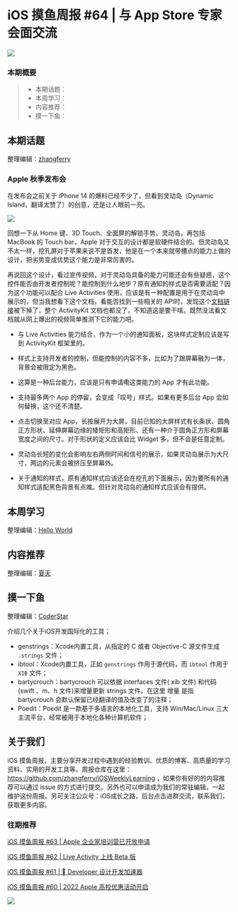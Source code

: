 # iOS 摸鱼周报 #64 | 与 App Store 专家会面交流

![](https://cdn.zhangferry.com/Images/moyu_weekly_cover.jpeg)

### 本期概要

> * 本期话题：
> * 本周学习：
> * 内容推荐：
> * 摸一下鱼：

## 本期话题

整理编辑：[zhangferry](zhangferry.com)

### Apple 秋季发布会

在发布会之前关于 iPhone 14 的爆料已经不少了，但看到灵动岛（Dynamic Island，翻译太赞了）的创意，还是让人眼前一亮。

![](https://cdn.zhangferry.com/Images/iphone_14_dynamic_island.GIF)

回想一下从 Home 键、3D Touch、全面屏的解锁手势、灵动岛，再包括 MacBook 的 Touch bar，Apple 对于交互的设计都是软硬件结合的。但灵动岛又不太一样，挖孔屏对于苹果来说不是首发，他是在一个本来就带槽点的能力上做的设计，把劣势变成优势这个能力是非常厉害的。

再说回这个设计，看过宣传视频，对于灵动岛具备的能力可能还会有些疑惑，这个控件能否由开发者控制呢？能控制到什么地步？原有通知的样式是否需要适配？因为这个功能可以配合 Live Activities 使用，应该是有一种配置是用于在灵动岛中展示的，但当我想看下这个文档，看能否找到一些相关的 API时，发现这个[文档链接](https://developer.apple.com/documentation/activitykit/displaying-live-data-on-the-lock-screen-with-live-activities "displaying-live-data-on-the-lock-screen-with-live-activities")被下掉了，整个 ActivityKit 文档也都没了，不知道这是要干啥。既然没法看文档就从网上爆出的视频简单推测下它的能力吧。

* 与  Live Activities 能力结合，作为一个小的通知面板，这块样式定制应该是写到 ActivityKit 框架里的。

* 样式上支持开发者的控制，但能控制的内容不多，比如为了跟屏幕融为一体，背景会被限定为黑色。
* 这算是一种后台能力，应该是只有申请嘞这类能力的 App 才有此功能。
* 支持最多两个 App 的停留，会变成「叹号」样式。如果有更多后台 App 会如何替换，这个还不清楚。
* 点击切换至对应 App，长按展开为大屏，目前已知的大屏样式有长条状、圆角正方形状、延伸屏幕边缘的矮矩形和高矩形、还有一种介于圆角正方形和屏幕宽度之间的尺寸。对于形状的定义应该会比 Widget 多，但不会是任意定制。
* 灵动岛长短的变化会影响左右两侧时间和信号的展示，如果灵动岛展示为大尺寸，两边的元素会被挤压至屏幕外。

* 关于通知的样式，原有通知样式应该还会在挖孔的下面展示，因为要所有的通知样式适配黑色背景有点难。但针对灵动岛的通知样式应该会有提供。

## 本周学习

整理编辑：[Hello World](https://juejin.cn/user/2999123453164605/posts)


## 内容推荐

整理编辑：[夏天](https://juejin.cn/user/3298190611456638)


## 摸一下鱼

整理编辑：[CoderStar](https://mp.weixin.qq.com/mp/homepage?__biz=MzU4NjQ5NDYxNg==&hid=1&sn=659c56a4ceebb37b1824979522adbb15&scene=18)

介绍几个关于iOS开发国际化的工具；

- genstrings：Xcode内置工具，从指定的 C 或者 Objective-C 源文件生成 `.strings` 文件；
- ibtool：Xcode内置工具，正如 `genstrings` 作用于源代码，而 `ibtool` 作用于 `XIB` 文件；
- bartycrouch：bartycrouch 可以依据 interfaces 文件( xib 文件) 和代码(swift 、m、h 文件)来增量更新 strings 文件。在这里 增量 是指 bartycrouch 会默认保留已经翻译的值及改变了的注释；
- Poedit：Poedit 是一款基于多语言的本地化工具，支持 Win/Mac/Linux 三大主流平台，经常被用于本地化各种计算机软件；


## 关于我们

iOS 摸鱼周报，主要分享开发过程中遇到的经验教训、优质的博客、高质量的学习资料、实用的开发工具等。周报仓库在这里：https://github.com/zhangferry/iOSWeeklyLearning ，如果你有好的的内容推荐可以通过 issue 的方式进行提交。另外也可以申请成为我们的常驻编辑，一起维护这份周报。另可关注公众号：iOS成长之路，后台点击进群交流，联系我们，获取更多内容。

### 往期推荐

[iOS 摸鱼周报 #63 | Apple 企业家培训营已开放申请](https://mp.weixin.qq.com/s/nAMshUG4AjWLAAHOFPVqXg)

[iOS 摸鱼周报 #62 |  Live Activity 上线 Beta 版 ](https://mp.weixin.qq.com/s/HySX4Yaf3Zxy8Wn-LyUO0A)

[iOS 摸鱼周报 #61 |  Developer 设计开发加速器](https://mp.weixin.qq.com/s/WfwqRhC-9-isUanv8ZnvMQ)

[iOS 摸鱼周报 #60 | 2022 Apple 高校优惠活动开启](https://mp.weixin.qq.com/s/5chb-a9u7VMdLis1FG6B6Q)

![](https://cdn.zhangferry.com/Images/WechatIMG384.jpeg)
